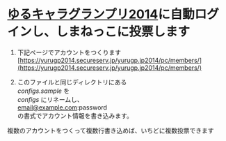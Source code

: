 # [ゆるキャラグランプリ2014](http://www.yurugp.jp/)に自動ログインし、しまねっこに投票します

1. 下記ページでアカウントをつくります  
[https://yurugp2014.secureserv.jp/yurugp.jp2014/pc/members/](https://yurugp2014.secureserv.jp/yurugp.jp2014/pc/members/)

2. このファイルと同じディレクトリにある  
*configs.sample* を  
*configs* にリネームし、  
email@example.com:password  
の書式でアカウント情報を書き込みます。

複数のアカウントをつくって複数行書き込めば、いちどに複数投票できます
